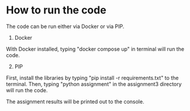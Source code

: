 # How to run the code

The code can be run either via Docker or via PIP.

1. Docker

With Docker installed, typing "docker compose up" in terminal will run the code.

2. PIP

First, install the libraries by typing "pip install -r requirements.txt" to the terminal.
Then, typing "python assignment" in the assignment3 directory will run the code.

The assignment results will be printed out to the console.
